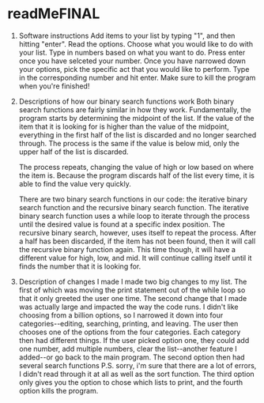 # readMeFINAL
1. Software instructions
	Add items to your list by typing "1", and then hitting "enter".
	Read the options.
	Choose what you would like to do with your list.
	Type in numbers based on what you want to do.
	Press enter once you have selceted your number.
	Once you have narrowed down your options, pick the specific act that you would like to perform.
	Type in the corresponding number and hit enter.
	Make sure to kill the program when you're finished!
2. Descriptions of how our binary search functions work
	Both binary search functions are fairly similar in how they work. Fundamentally, the program starts
	by determining the midpoint of the list. If the value of the item that it is looking for is higher
	than the value of the midpoint, everything in the first half of the list is discarded and no longer
	searched through. The process is the same if the value is below mid, only the upper half of the
	list is discarded.

	The process repeats, changing the value of high or low based on where the item is. Because the 
	program discards half of the list every time, it is able to find the value very quickly.

	There are two binary search functions in our code: the iterative binary search function and the 
	recursive binary search function. The iterative binary search function uses a while loop to iterate
	through the process until the desired value is found at a specific index position. The recursive
	binary search, however, uses itself to repeat the process. After a half has been discarded, if the
	item has not been found, then it will call the recursive binary function again. This time though, it
	will have a different value for high, low, and mid. It will continue calling itself until it finds
	the number that it is looking for.
3. Description of changes I made
	I made two big changes to my list. The first of which was moving the print statement out of the 
	while loop so that it only greeted the user one time. The second change that I made was actually 
	large and impacted the way the code runs. I didn't like choosing from a billion options, so I 
	narrowed it down into four categories--editing, searching, printing, and leaving. The user then 
	chooses one of the options from the four categories. Each category then had different things. If the
	user picked option one, they could add one number, add multiple numbers, clear the list--another 
	feature I added--or go back to the main program. The second option then had several search functions
P.S. sorry, i'm sure that there are a lot of errors, I didn't read through it at all
	as well as the sort function. The third option only gives you the option to chose which lists to 
	print, and the fourth option kills the program.
